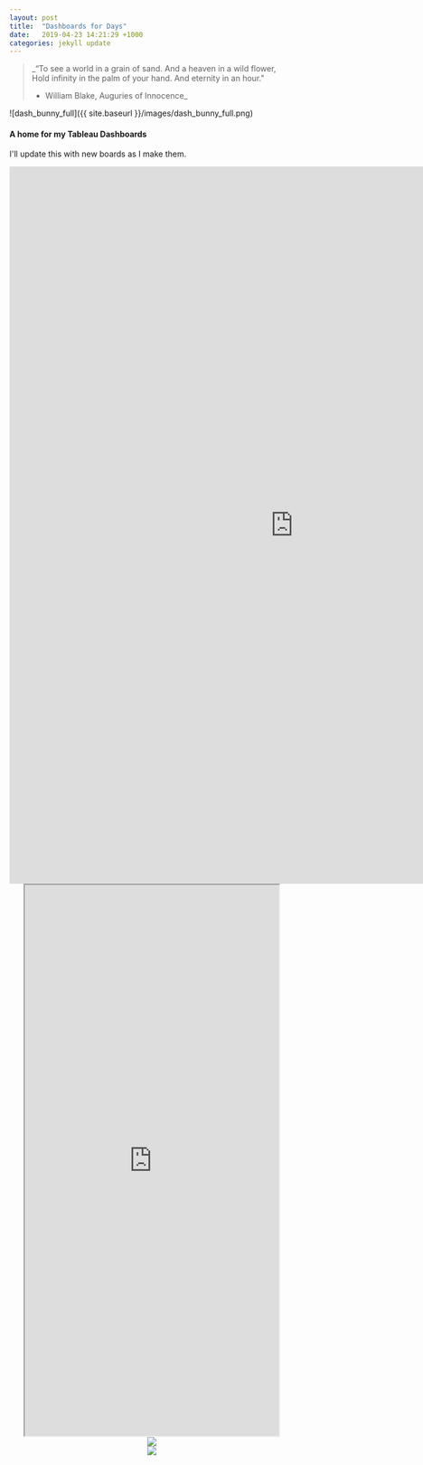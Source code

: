```yaml
---
layout: post
title:  "Dashboards for Days"
date:   2019-04-23 14:21:29 +1000
categories: jekyll update
---
```

>_“To see a world in a grain of sand. And a heaven in a wild flower, Hold infinity in the palm of your hand. And eternity in an hour."  
>- William Blake, Auguries of Innocence_

![dash_bunny_full]({{ site.baseurl }}/images/dash_bunny_full.png)

#### A home for my Tableau Dashboards

I'll update this with new boards as I make them.


<center><iframe src="https://public.tableau.com/views/ATaleof50Cities/ATaleof50Cities?:embed=y&:display_count=yes&:toolbar=no" width="1004" height="1269" frameborder="0"></iframe></center>  


<center>

<iframe src="https://public.tableau.com/views/foley2016test2/Dashboard1?:embed=y&:display_count=yes&:refresh=yes&:showShareOptions=false&:toolbar=no&:showVizHome=no" width="450" height="975"  > </p>

  <p>Your browser does not support iframes.</p></center>

</iframe>



<div class='tableauPlaceholder' id='viz1568692197918' style='position: relative'><noscript><a href='#'><img alt=' ' src='https:&#47;&#47;public.tableau.com&#47;static&#47;images&#47;Wo&#47;WorldIndicators&#47;GDPpercapita&#47;1_rss.png' style='border: none' /></a></noscript><object class='tableauViz'  style='display:none;'><param name='host_url' value='https%3A%2F%2Fpublic.tableau.com%2F' /> <param name='embed_code_version' value='3' /> <param name='site_root' value='' /><param name='name' value='WorldIndicators&#47;GDPpercapita' /><param name='tabs' value='yes' /><param name='toolbar' value='yes' /><param name='static_image' value='https:&#47;&#47;public.tableau.com&#47;static&#47;images&#47;Wo&#47;WorldIndicators&#47;GDPpercapita&#47;1.png' /> <param name='animate_transition' value='yes' /><param name='display_static_image' value='yes' /><param name='display_spinner' value='yes' /><param name='display_overlay' value='yes' /><param name='display_count' value='yes' /></object></div>                <script type='text/javascript'>                    var divElement = document.getElementById('viz1568692197918');                    var vizElement = divElement.getElementsByTagName('object')[0];                    vizElement.style.width='100%';vizElement.style.height=(divElement.offsetWidth*0.75)+'px';                    var scriptElement = document.createElement('script');                    scriptElement.src = 'https://public.tableau.com/javascripts/api/viz_v1.js';                    vizElement.parentNode.insertBefore(scriptElement, vizElement);                </script>






<div class='tableauPlaceholder' id='viz1568692605220' style='position: relative'><noscript><a href='#'><img alt=' ' src='https:&#47;&#47;public.tableau.com&#47;static&#47;images&#47;Sa&#47;Salesvs_TargetbyDepartment&#47;Dashboard1&#47;1_rss.png' style='border: none' /></a></noscript><object class='tableauViz'  style='display:none;'><param name='host_url' value='https%3A%2F%2Fpublic.tableau.com%2F' /> <param name='embed_code_version' value='3' /> <param name='site_root' value='' /><param name='name' value='Salesvs_TargetbyDepartment&#47;Dashboard1' /><param name='tabs' value='no' /><param name='toolbar' value='yes' /><param name='static_image' value='https:&#47;&#47;public.tableau.com&#47;static&#47;images&#47;Sa&#47;Salesvs_TargetbyDepartment&#47;Dashboard1&#47;1.png' /> <param name='animate_transition' value='yes' /><param name='display_static_image' value='yes' /><param name='display_spinner' value='yes' /><param name='display_overlay' value='yes' /><param name='display_count' value='yes' /></object></div>                <script type='text/javascript'>                    var divElement = document.getElementById('viz1568692605220');                    var vizElement = divElement.getElementsByTagName('object')[0];                    if ( divElement.offsetWidth > 800 ) { vizElement.style.width='1000px';vizElement.style.height='827px';} else if ( divElement.offsetWidth > 500 ) { vizElement.style.width='1000px';vizElement.style.height='827px';} else { vizElement.style.width='100%';vizElement.style.height='727px';}                     var scriptElement = document.createElement('script');                    scriptElement.src = 'https://public.tableau.com/javascripts/api/viz_v1.js';                    vizElement.parentNode.insertBefore(scriptElement, vizElement);                </script>

